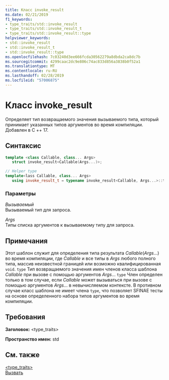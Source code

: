 ```yaml
---
title: Класс invoke_result
ms.date: 02/21/2019
f1_keywords:
- type_traits/std::invoke_result
- type_traits/std::invoke_result_t
- type_traits/std::invoke_result::type
helpviewer_keywords:
- std::invoke_result
- std::invoke_result_t
- std::invoke_result::type
ms.openlocfilehash: 7c03240d3ee666fcda30562279a8dbda2ca8dc7b
ms.sourcegitcommit: 4299caac2dc9e806c74ac833d856a3838b0f52a1
ms.translationtype: MT
ms.contentlocale: ru-RU
ms.lasthandoff: 02/28/2019
ms.locfileid: "57006875"
---
```

# <a name="invokeresult-class"></a>Класс invoke_result

Определяет тип возвращаемого значения вызываемого типа, который принимает указанных типов аргументов во время компиляции. Добавлен в C ++ 17.

## <a name="syntax"></a>Синтаксис

```cpp
template <class Callable, class... Args>
   struct invoke_result<Callable(Args...)>;

// Helper type
template<lass Callable, class... Args>
   using invoke_result_t = typename invoke_result<Callable, Args...>::type;
```

### <a name="parameters"></a>Параметры

*Вызываемый*<br/>
Вызываемый тип для запроса.

*Args*<br/>
Типы списка аргументов к вызываемому типу для запроса.

## <a name="remarks"></a>Примечания

Этот шаблон служит для определения типа результата *Callable*(*Args*...) во время компиляции, где *Callable* и все типы в *Args* любого полного типа, массив неизвестной границей или возможно квалифицированная `void`. `type` Тип возвращаемого значения имен членов класса шаблона *Callable* при вызове с помощью аргументов *Args*... `type` Член определен только в том случае, если *Callable* может вызываться при вызове с помощью аргументов *Args*... в невычисляемом контексте. В противном случае класс шаблона не имеет члена `type`, что позволяет SFINAE тесты на основе определенного набора типов аргументов во время компиляции.

## <a name="requirements"></a>Требования

**Заголовок:** \<type_traits>

**Пространство имен:** std

## <a name="see-also"></a>См. также

[<type_traits>](../standard-library/type-traits.md)<br/>
[Вызвать](functional-functions.md#invoke)
